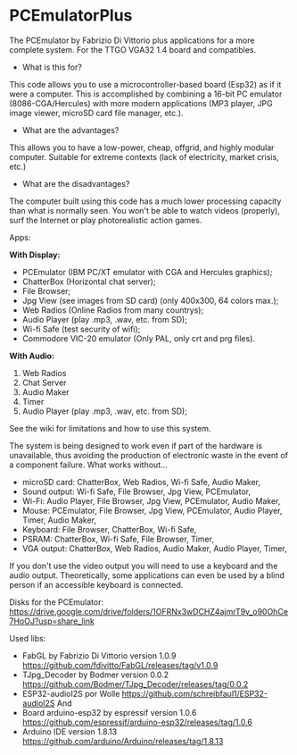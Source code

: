 # PCEmulatorPlus
The PCEmulator by Fabrizio Di Vittorio plus applications for a more complete system. For the TTGO VGA32 1.4 board and compatibles.

- What is this for?
  
This code allows you to use a microcontroller-based board (Esp32) as if it were a computer. This is accomplished by combining a 16-bit PC emulator (8086-CGA/Hercules) with more modern applications (MP3 player, JPG image viewer, microSD card file manager, etc.).

- What are the advantages?
  
This allows you to have a low-power, cheap, offgrid, and highly modular computer. Suitable for extreme contexts (lack of electricity, market crisis, etc.)

- What are the disadvantages?
  
The computer built using this code has a much lower processing capacity than what is normally seen. You won't be able to watch videos (properly), surf the Internet or play photorealistic action games.

Apps:

**With Display:**
- PCEmulator (IBM PC/XT emulator with CGA and Hercules graphics);
- ChatterBox (Horizontal chat server);
- File Browser;
- Jpg View (see images from SD card) (only 400x300, 64 colors max.);
- Web Radios (Online Radios from many countrys);
- Audio Player (play .mp3, .wav, etc. from SD);
- Wi-fi Safe (test security of wifi);
- Commodore VIC-20 emulator (Only PAL, only crt and prg files).

**With Audio:**
1) Web Radios
2) Chat Server
3) Audio Maker
4) Timer
5) Audio Player (play .mp3, .wav, etc. from SD);

See the wiki for limitations and how to use this system.

The system is being designed to work even if part of the hardware is unavailable, thus avoiding the production of electronic waste in the event of a component failure.
What works without...
- microSD card: ChatterBox, Web Radios, Wi-fi Safe, Audio Maker,
- Sound output: Wi-fi Safe, File Browser, Jpg View, PCEmulator,
- Wi-Fi: Audio Player, File Browser, Jpg View, PCEmulator, Audio Maker,
- Mouse: PCEmulator, File Browser, Jpg View, PCEmulator, Audio Player, Timer, Audio Maker,
- Keyboard: File Browser, ChatterBox, Wi-fi Safe,
- PSRAM: ChatterBox, Wi-fi Safe, File Browser, Timer, 
- VGA output: ChatterBox, Web Radios, Audio Maker, Audio Player, Timer, 

If you don't use the video output you will need to use a keyboard and the audio output.
Theoretically, some applications can even be used by a blind person if an accessible keyboard is connected.

Disks for the PCEmulator:
https://drive.google.com/drive/folders/1OFRNx3wDCHZ4ajmrT9v_o90OhCe7HoOJ?usp=share_link

Used libs:
- FabGL by Fabrizio Di Vittorio version 1.0.9 https://github.com/fdivitto/FabGL/releases/tag/v1.0.9
- TJpg_Decoder by Bodmer version 0.0.2 https://github.com/Bodmer/TJpg_Decoder/releases/tag/0.0.2
- ESP32-audioI2S por Wolle https://github.com/schreibfaul1/ESP32-audioI2S
And
- Board arduino-esp32 by espressif version 1.0.6 https://github.com/espressif/arduino-esp32/releases/tag/1.0.6
- Arduino IDE version 1.8.13 https://github.com/arduino/Arduino/releases/tag/1.8.13 
